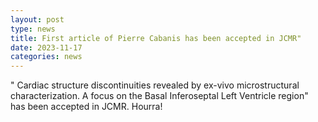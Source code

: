 ```yaml
---
layout: post
type: news
title: First article of Pierre Cabanis has been accepted in JCMR"
date: 2023-11-17
categories: news
---
```


" Cardiac structure discontinuities revealed by ex-vivo microstructural characterization. A focus on the Basal Inferoseptal Left Ventricle region" has been accepted in JCMR. Hourra! 